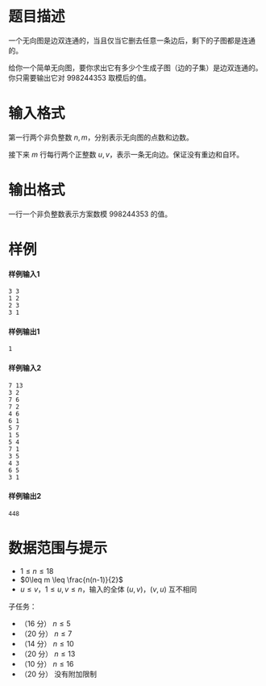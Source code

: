 
# 题目描述

一个无向图是边双连通的，当且仅当它删去任意一条边后，剩下的子图都是连通的。

给你一个简单无向图，要你求出它有多少个生成子图（边的子集）是边双连通的。
你只需要输出它对 $998244353$ 取模后的值。



# 输入格式

第一行两个非负整数 $n, m$，分别表示无向图的点数和边数。

接下来 $m$ 行每行两个正整数 $u, v$，表示一条无向边。保证没有重边和自环。




# 输出格式

一行一个非负整数表示方案数模 $998244353$ 的值。


# 样例

#### 样例输入1
```
3 3
1 2
2 3
3 1

```

#### 样例输出1
```
1

```

#### 样例输入2
```
7 13
3 2
7 6
7 2
4 6
6 1
5 7
1 5
5 4
7 1
3 5
4 3
6 5
3 1

```

#### 样例输出2
```
448

```




# 数据范围与提示

- $1\leq n\leq 18$
- $0\leq m \leq \frac{n(n-1)}{2}$
- $u\leq v$，$1 \leq u,v \leq n$，输入的全体 $(u,v)$，$(v,u)$ 互不相同

子任务：
- （$16$ 分） $n\leq 5$
- （$20$ 分） $n \leq 7$
- （$14$ 分） $n \leq 10$
- （$20$ 分） $n \leq 13$
- （$10$ 分） $n\leq 16$
- （$20$ 分） 没有附加限制



